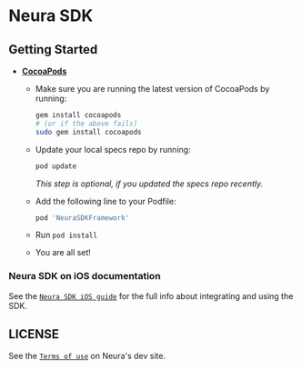 # Neura SDK

## Getting Started

- **[CocoaPods](https://cocoapods.org)**
    - Make sure you are running the latest version of CocoaPods by running:
      ```bash
      gem install cocoapods
      # (or if the above fails)
      sudo gem install cocoapods
      ```
    - Update your local specs repo by running:
      ```bash
      pod update
      ```
      _This step is optional, if you updated the specs repo recently._

    - Add the following line to your Podfile:
    
      ```ruby
      pod 'NeuraSDKFramework'
      ```

    - Run `pod install`
    - You are all set!

### Neura SDK on iOS documentation

See the [`Neura SDK iOS guide`](https://dev.theneura.com/tutorial/ios) for the full info about integrating and using the SDK.

## LICENSE

See the [`Terms of use`](https://www.theneura.com/terms-of-use/) on Neura's dev site.
